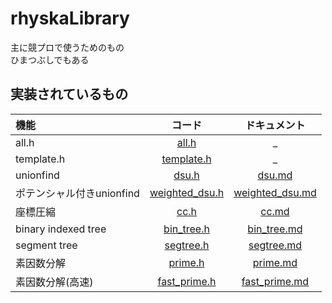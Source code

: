 # rhyskaLibrary
主に競プロで使うためのもの  
ひまつぶしでもある
## 実装されているもの
|機能|コード|ドキュメント|
|:--|:--:|:--:|
|all.h|[all.h](src/all.h)|_|
|template.h|[template.h](src/template.h)|_|
|unionfind|[dsu.h](src/dsu.h)|[dsu.md](docs/dsu.md)|
|ポテンシャル付きunionfind|[weighted_dsu.h](src/weighted_dsu.h)|[weighted_dsu.md](docs/weighted_dsu.md)|
|座標圧縮|[cc.h](src/cc.h)|[cc.md](docs/cc.md)|
|binary indexed tree|[bin_tree.h](src/bin_tree.h)|[bin_tree.md](docs/bin_tree.md)|
|segment tree|[segtree.h](src/segtree.h)|[segtree.md](docs/segtree.md)|
|素因数分解|[prime.h](src/math/prime.h)|[prime.md](docs/prime.md)|
|素因数分解(高速)|[fast_prime.h](src/math/fast_prime.h)|[fast_prime.md](docs/fast_prime.md)|
